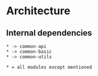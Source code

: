 # Architecture
## Internal dependencies
    * -> common-api
    * -> common-basic
    * -> common-utils
    
    * = all modules except mentioned
    

